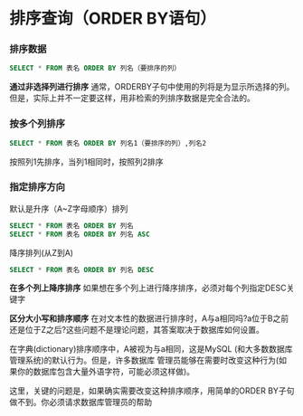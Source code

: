 # 排序查询（ORDER BY语句）

### 排序数据

```sql
SELECT * FROM 表名 ORDER BY 列名（要排序的列）
```
**通过非选择列进行排序** 通常，ORDERBY子句中使用的列将是为显示所选择的列。但是，实际上并不一定要这样，用非检索的列排序数据是完全合法的。



### 按多个列排序

```sql
SELECT * FROM 表名 ORDER BY 列名1（要排序的列）,列名2
```

按照列1先排序，当列1相同时，按照列2排序



### 指定排序方向

默认是升序（A~Z字母顺序）排列

```sql
SELECT * FROM 表名 ORDER BY 列名
SELECT * FROM 表名 ORDER BY 列名 ASC
```
降序排列(从Z到A)

```sql
SELECT * FROM 表名 ORDER BY 列名 DESC
```



**在多个列上降序排序** 如果想在多个列上进行降序排序，必须对每个列指定DESC关键字

**区分大小写和排序顺序** 在对文本性的数据进行排序时，A与a相同吗?a位于B之前还是位于Z之后?这些问题不是理论问题，其答案取决于数据库如何设置。

在字典(dictionary)排序顺序中，A被视为与a相同，这是MySQL (和大多数数据库管理系统)的默认行为。但是，许多数据库 管理员能够在需要时改变这种行为(如果你的数据库包含大量外语字符，可能必须这样做)。

这里，关键的问题是，如果确实需要改变这种排序顺序，用简单的ORDER BY子句做不到。你必须请求数据库管理员的帮助











